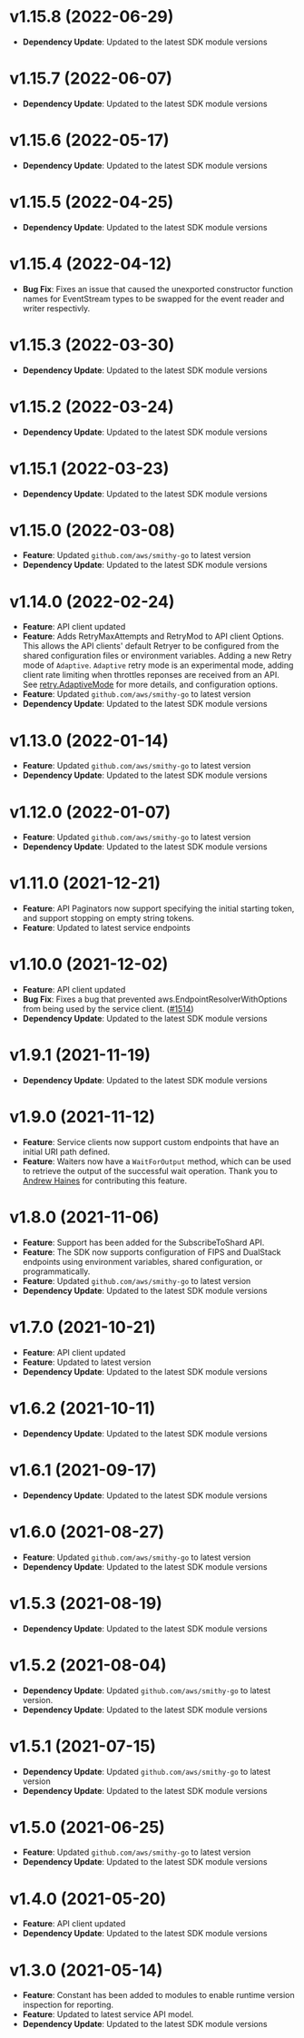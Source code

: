 # v1.15.8 (2022-06-29)

* **Dependency Update**: Updated to the latest SDK module versions

# v1.15.7 (2022-06-07)

* **Dependency Update**: Updated to the latest SDK module versions

# v1.15.6 (2022-05-17)

* **Dependency Update**: Updated to the latest SDK module versions

# v1.15.5 (2022-04-25)

* **Dependency Update**: Updated to the latest SDK module versions

# v1.15.4 (2022-04-12)

* **Bug Fix**: Fixes an issue that caused the unexported constructor function names for EventStream types to be swapped for the event reader and writer respectivly.

# v1.15.3 (2022-03-30)

* **Dependency Update**: Updated to the latest SDK module versions

# v1.15.2 (2022-03-24)

* **Dependency Update**: Updated to the latest SDK module versions

# v1.15.1 (2022-03-23)

* **Dependency Update**: Updated to the latest SDK module versions

# v1.15.0 (2022-03-08)

* **Feature**: Updated `github.com/aws/smithy-go` to latest version
* **Dependency Update**: Updated to the latest SDK module versions

# v1.14.0 (2022-02-24)

* **Feature**: API client updated
* **Feature**: Adds RetryMaxAttempts and RetryMod to API client Options. This allows the API clients' default Retryer to be configured from the shared configuration files or environment variables. Adding a new Retry mode of `Adaptive`. `Adaptive` retry mode is an experimental mode, adding client rate limiting when throttles reponses are received from an API. See [retry.AdaptiveMode](https://pkg.go.dev/github.com/aws/aws-sdk-go-v2/aws/retry#AdaptiveMode) for more details, and configuration options.
* **Feature**: Updated `github.com/aws/smithy-go` to latest version
* **Dependency Update**: Updated to the latest SDK module versions

# v1.13.0 (2022-01-14)

* **Feature**: Updated `github.com/aws/smithy-go` to latest version
* **Dependency Update**: Updated to the latest SDK module versions

# v1.12.0 (2022-01-07)

* **Feature**: Updated `github.com/aws/smithy-go` to latest version
* **Dependency Update**: Updated to the latest SDK module versions

# v1.11.0 (2021-12-21)

* **Feature**: API Paginators now support specifying the initial starting token, and support stopping on empty string tokens.
* **Feature**: Updated to latest service endpoints

# v1.10.0 (2021-12-02)

* **Feature**: API client updated
* **Bug Fix**: Fixes a bug that prevented aws.EndpointResolverWithOptions from being used by the service client. ([#1514](https://github.com/aws/aws-sdk-go-v2/pull/1514))
* **Dependency Update**: Updated to the latest SDK module versions

# v1.9.1 (2021-11-19)

* **Dependency Update**: Updated to the latest SDK module versions

# v1.9.0 (2021-11-12)

* **Feature**: Service clients now support custom endpoints that have an initial URI path defined.
* **Feature**: Waiters now have a `WaitForOutput` method, which can be used to retrieve the output of the successful wait operation. Thank you to [Andrew Haines](https://github.com/haines) for contributing this feature.

# v1.8.0 (2021-11-06)

* **Feature**: Support has been added for the SubscribeToShard API.
* **Feature**: The SDK now supports configuration of FIPS and DualStack endpoints using environment variables, shared configuration, or programmatically.
* **Feature**: Updated `github.com/aws/smithy-go` to latest version
* **Dependency Update**: Updated to the latest SDK module versions

# v1.7.0 (2021-10-21)

* **Feature**: API client updated
* **Feature**: Updated  to latest version
* **Dependency Update**: Updated to the latest SDK module versions

# v1.6.2 (2021-10-11)

* **Dependency Update**: Updated to the latest SDK module versions

# v1.6.1 (2021-09-17)

* **Dependency Update**: Updated to the latest SDK module versions

# v1.6.0 (2021-08-27)

* **Feature**: Updated `github.com/aws/smithy-go` to latest version
* **Dependency Update**: Updated to the latest SDK module versions

# v1.5.3 (2021-08-19)

* **Dependency Update**: Updated to the latest SDK module versions

# v1.5.2 (2021-08-04)

* **Dependency Update**: Updated `github.com/aws/smithy-go` to latest version.
* **Dependency Update**: Updated to the latest SDK module versions

# v1.5.1 (2021-07-15)

* **Dependency Update**: Updated `github.com/aws/smithy-go` to latest version
* **Dependency Update**: Updated to the latest SDK module versions

# v1.5.0 (2021-06-25)

* **Feature**: Updated `github.com/aws/smithy-go` to latest version
* **Dependency Update**: Updated to the latest SDK module versions

# v1.4.0 (2021-05-20)

* **Feature**: API client updated
* **Dependency Update**: Updated to the latest SDK module versions

# v1.3.0 (2021-05-14)

* **Feature**: Constant has been added to modules to enable runtime version inspection for reporting.
* **Feature**: Updated to latest service API model.
* **Dependency Update**: Updated to the latest SDK module versions

